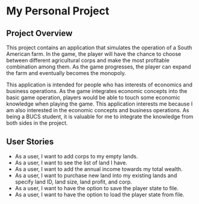 # My Personal Project

## Project Overview

This project contains an application that simulates the operation of a South American farm.
In the game, the player will have the chance to choose between different agricultural corps
and make the most profitable combination among them. As the game progresses, the player can 
expand the farm and eventually becomes the monopoly. 


This application is intended for people who has interests of economics and business operations.
As the game integrates economic concepts into the basic game operation, players would be able to
touch some economic knowledge when playing the game. This application interests me because I am 
also interested in the economic concepts and business operations. As being a BUCS student, it is
valuable for me to integrate the knowledge from both sides in the project.

## User Stories

- As a user, I want to add corps to my empty lands.
- As a user, I want to see the list of land I have.
- As a user, I want to add the annual income towards my total wealth.
- As a user, I want to purchase new land into my existing lands and specify land ID, land size, land profit, and corp.
- As a user, I want to have the option to save the player state to file.
- As a user, I want to have the option to load the player state from file.

  